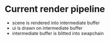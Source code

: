 # Current render pipeline

* scene is rendered into intermediate buffer
* ui is drawn on intermediate buffer
* intermediate buffer is blitted into swapchain
